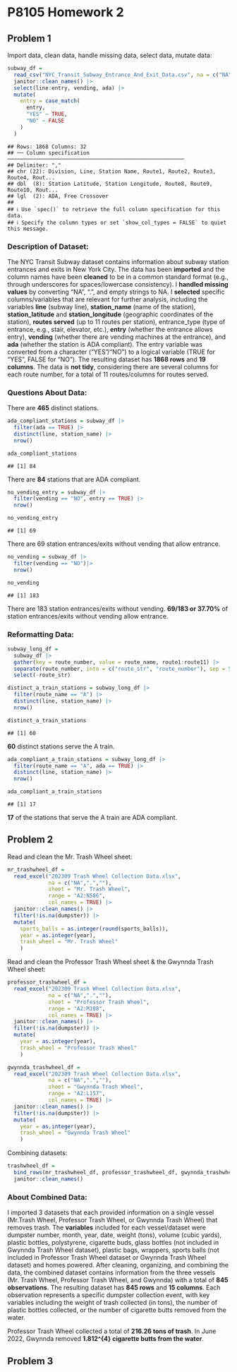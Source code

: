 P8105 Homework 2
================

## Problem 1

Import data, clean data, handle missing data, select data, mutate data:

``` r
subway_df = 
  read_csv("NYC_Transit_Subway_Entrance_And_Exit_Data.csv", na = c("NA",".","")) |>
  janitor::clean_names() |>
  select(line:entry, vending, ada) |>
  mutate(
    entry = case_match(
      entry,
      "YES" ~ TRUE,
      "NO" ~ FALSE
    )
  )
```

    ## Rows: 1868 Columns: 32
    ## ── Column specification ────────────────────────────────────────────────────────
    ## Delimiter: ","
    ## chr (22): Division, Line, Station Name, Route1, Route2, Route3, Route4, Rout...
    ## dbl  (8): Station Latitude, Station Longitude, Route8, Route9, Route10, Rout...
    ## lgl  (2): ADA, Free Crossover
    ## 
    ## ℹ Use `spec()` to retrieve the full column specification for this data.
    ## ℹ Specify the column types or set `show_col_types = FALSE` to quiet this message.

### Description of Dataset:

The NYC Transit Subway dataset contains information about subway station
entrances and exits in New York City. The data has been **imported** and
the column names have been **cleaned** to be in a common standard format
(e.g., through underscores for spaces/lowercase consistency). I
**handled missing values** by converting “NA”, “.”, and empty strings to
NA. I **selected** specific columns/variables that are relevant for
further analysis, including the variables **line** (subway line),
**station_name** (name of the station), **station_latitude** and
**station_longitude** (geographic coordinates of the station), **routes
served** (up to 11 routes per station), entrance_type (type of entrance,
e.g., stair, elevator, etc.), **entry** (whether the entrance allows
entry), **vending** (whether there are vending machines at the
entrance), and **ada** (whether the station is ADA compliant). The entry
variable was converted from a character (“YES”/“NO”) to a logical
variable (TRUE for “YES”, FALSE for “NO”). The resulting dataset has
**1868 rows** and **19 columns**. The data is **not tidy**, considering
there are several columns for each route number, for a total of 11
routes/columns for routes served.

### Questions About Data:

There are **465** distinct stations.

``` r
ada_compliant_stations = subway_df |>
  filter(ada == TRUE) |> 
  distinct(line, station_name) |> 
  nrow()

ada_compliant_stations
```

    ## [1] 84

There are **84** stations that are ADA compliant.

``` r
no_vending_entry = subway_df |>
  filter(vending == "NO", entry == TRUE) |>
  nrow()

no_vending_entry
```

    ## [1] 69

There are 69 station entrances/exits without vending that allow
entrance.

``` r
no_vending = subway_df |>
  filter(vending == "NO")|>
  nrow()

no_vending
```

    ## [1] 183

There are 183 station entrances/exits without vending. **69/183 or
37.70%** of station entrances/exits without vending allow entrance.

### Reformatting Data:

``` r
subway_long_df = 
  subway_df |>
  gather(key = route_number, value = route_name, route1:route11) |>
  separate(route_number, into = c("route_str", "route_number"), sep = 5) |>
  select(-route_str)

distinct_a_train_stations = subway_long_df |>
  filter(route_name == "A") |> 
  distinct(line, station_name) |> 
  nrow()

distinct_a_train_stations
```

    ## [1] 60

**60** distinct stations serve the A train.

``` r
ada_compliant_a_train_stations = subway_long_df |>
  filter(route_name == "A", ada == TRUE) |> 
  distinct(line, station_name) |> 
  nrow()

ada_compliant_a_train_stations
```

    ## [1] 17

**17** of the stations that serve the A train are ADA compliant.

## Problem 2

Read and clean the Mr. Trash Wheel sheet:

``` r
mr_trashwheel_df = 
  read_excel("202309 Trash Wheel Collection Data.xlsx", 
             na = c("NA",".",""), 
             sheet = "Mr. Trash Wheel", 
             range = "A2:N586", 
             col_names = TRUE) |>
  janitor::clean_names() |>
  filter(!is.na(dumpster)) |>
  mutate(
    sports_balls = as.integer(round(sports_balls)), 
    year = as.integer(year),
    trash_wheel = "Mr. Trash Wheel"
    )
```

Read and clean the Professor Trash Wheel sheet & the Gwynnda Trash Wheel
sheet:

``` r
professor_trashwheel_df = 
  read_excel("202309 Trash Wheel Collection Data.xlsx", 
             na = c("NA",".",""), 
             sheet = "Professor Trash Wheel", 
             range = "A2:M108", 
             col_names = TRUE) |>
  janitor::clean_names() |>
  filter(!is.na(dumpster)) |>
  mutate(
    year = as.integer(year),
    trash_wheel = "Professor Trash Wheel"
    )

gwynnda_trashwheel_df = 
  read_excel("202309 Trash Wheel Collection Data.xlsx", 
             na = c("NA",".",""), 
             sheet = "Gwynnda Trash Wheel", 
             range = "A2:L157", 
             col_names = TRUE) |>
  janitor::clean_names() |>
  filter(!is.na(dumpster)) |>
  mutate(
    year = as.integer(year),
    trash_wheel = "Gwynnda Trash Wheel"
    )
```

Combining datasets:

``` r
trashwheel_df = 
  bind_rows(mr_trashwheel_df, professor_trashwheel_df, gwynnda_trashwheel_df) |>
  janitor::clean_names() 
```

### About Combined Data:

I imported 3 datasets that each provided information on a single vessel
(Mr.Trash Wheel, Professor Trash Wheel, or Gwynnda Trash Wheel) that
removes trash. The **variables** included for each vessel/dataset were
dumpster number, month, year, date, weight (tons), volume (cubic yards),
plastic bottles, polystyrene, cigarette buds, glass bottles (not
included in Gwynnda Trash Wheel dataset), plastic bags, wrappers, sports
balls (not included in Professor Trash Wheel dataset or Gwynnda Trash
Wheel dataset) and homes powered. After cleaning, organizing, and
combining the data, the combined dataset contains information from the
three vessels (Mr. Trash Wheel, Professor Trash Wheel, and Gwynnda) with
a total of **845 observations**. The resulting dataset has **845 rows**
and **15 columns**. Each observation represents a specific dumpster
collection event, with key variables including the weight of trash
collected (in tons), the number of plastic bottles collected, or the
number of cigarette butts removed from the water.

Professor Trash Wheel collected a total of **216.26 tons of trash**. In
June 2022, Gwynnda removed **1.812^{4} cigarette butts from the water**.

## Problem 3
